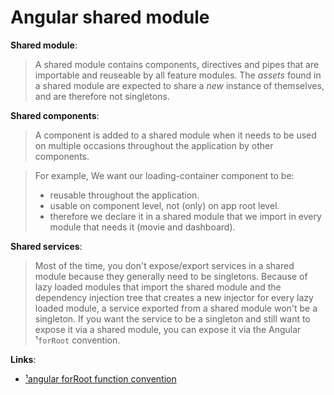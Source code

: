 Angular shared module
===============================================================

**Shared module**:
> A shared module contains components, directives and pipes that are importable and reuseable by all feature modules.
> The *assets* found in a shared module are expected to share a *new* instance of themselves, and are therefore not singletons.

**Shared components**:
> A component is added to a shared module when it needs to be used on multiple occasions throughout the application by other components.

> For example, We want our loading-container component to be:
> - reusable throughout the application.
> - usable on component level, not (only) on app root level.
> - therefore we declare it in a shared module that we import in every module that needs it (movie and dashboard).

**Shared services**:
> Most of the time, you don't expose/export services in a shared module because they generally need to be singletons.
> Because of lazy loaded modules that import the shared module and the dependency injection tree that creates a new injector for every lazy loaded module,
> a service exported from a shared module won't be a singleton.
> If you want the service to be a singleton and still want to expose it via a shared module, you can expose it via the Angular ¹`forRoot` convention.


**Links**:
- [¹angular forRoot function convention](https://angular-2-training-book.rangle.io/handout/modules/shared-di-tree.html)